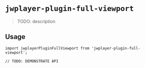 # `jwplayer-plugin-full-viewport`

> TODO: description

## Usage

```
import jwplayerPluginFullViewport from 'jwplayer-plugin-full-viewport';

// TODO: DEMONSTRATE API
```
